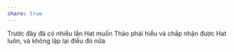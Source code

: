 ```yaml
---
share: true
---
```

Trước đây đã có nhiều lần 
Hat muốn Thảo phải hiểu và chấp nhận được Hat luôn, và không lặp lại điều đó nữa

